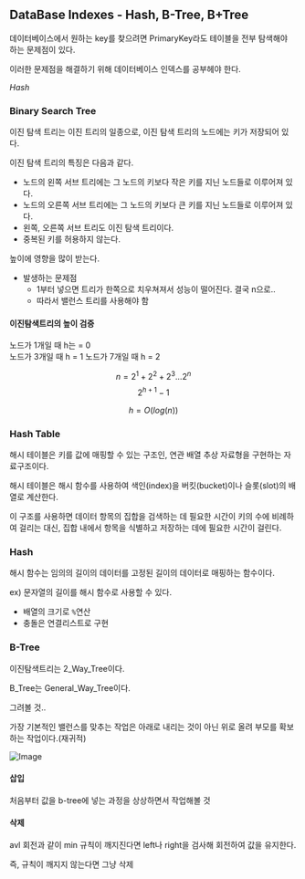 ## DataBase Indexes - Hash, B-Tree, B+Tree

데이터베이스에서 원하는 key를 찾으려면 PrimaryKey라도 테이블을 전부 탐색해야 하는 문제점이 있다.

이러한 문제점을 해결하기 위해 데이터베이스 인덱스를 공부헤야 한다.

*Hash*

### Binary Search Tree

이진 탐색 트리는 이진 트리의 일종으로, 이진 탐색 트리의 노드에는 키가 저장되어 있다.

이진 탐색 트리의 특징은 다음과 같다.

- 노드의 왼쪽 서브 트리에는 그 노드의 키보다 작은 키를 지닌 노드들로 이루어져 있다.
- 노드의 오른쪽 서브 트리에는 그 노드의 키보다 큰 키를 지닌 노드들로 이루어져 있다.
- 왼쪽, 오른쪽 서브 트리도 이진 탐색 트리이다.
- 중복된 키를 허용하지 않는다.

높이에 영향을 많이 받는다.

- 발생하는 문제점
  - 1부터 넣으면 트리가 한쪽으로 치우쳐져서 성능이 떨어진다. 결국 n으로..
  - 따라서 밸런스 트리를 사용해야 함

#### 이진탐색트리의 높이 검증

노드가 1개일 때 h는 = 0  
노드가 3개일 때 h = 1
노드가 7개일 때 h = 2

$$ n = 2^1 + 2^2 + 2^3 ... 2^n $$
$$ 2^{h+1} - 1 $$

$$ h = O(log(n)) $$

### Hash Table

해시 테이블은 키를 값에 매핑할 수 있는 구조인, 연관 배열 추상 자료형을 구현하는 자료구조이다.

해시 테이블은 해시 함수를 사용하여 색인(index)을 버킷(bucket)이나 슬롯(slot)의 배열로 계산한다.

이 구조를 사용하면 데이터 항목의 집합을 검색하는 데 필요한 시간이 키의 수에 비례하여 걸리는 대신, 집합 내에서 항목을 식별하고 저장하는 데에 필요한 시간이 걸린다.

### Hash

해시 함수는 임의의 길이의 데이터를 고정된 길이의 데이터로 매핑하는 함수이다.

ex) 문자열의 길이를 해시 함수로 사용할 수 있다.

+ 배열의 크기로 `%`연산
+ 충돌은 연결리스트로 구현

### B-Tree

이진탐색트리는 2_Way_Tree이다.  

B_Tree는 General_Way_Tree이다.

그려볼 것..

가장 기본적인 밸런스를 맞추는 작업은 아래로 내리는 것이 아닌 위로 올려 부모를 확보하는 작업이다.(재귀적)  



![Image](https://user-images.githubusercontent.com/84510455/235564305-72ae90b5-3f78-4d6f-9e9c-2e02abc9006c.png)

#### 삽입

처음부터 값을 b-tree에 넣는 과정을 상상하면서 작업해볼 것

#### 삭제

avl 회전과 같이 min 규칙이 깨지진다면 left나 right을 검사해 회전하여 값을 유지한다.

즉, 규칙이 깨지지 않는다면 그냥 삭제

